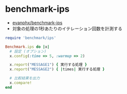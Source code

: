 # benchmark-ips
- [evanphx/benchmark-ips](https://github.com/evanphx/benchmark-ips)
- 対象の処理の1秒あたりのイテレーション回数を計測する

```ruby
require 'benchmark/ips'

Benchmark.ips do |x|
  # 設定 (オプション)
  x.config(:time => 5, :warmup => 2)

  x.report("MESSAGE1") { 実行する処理 }
  x.report("MESSAGE2") { |times| 実行する処理 }

  # 比較結果を出力
  x.compare!
end
```
